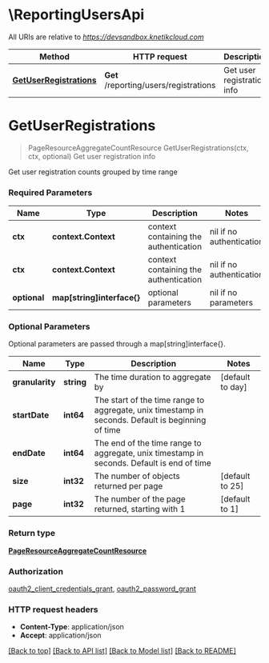 # \ReportingUsersApi

All URIs are relative to *https://devsandbox.knetikcloud.com*

Method | HTTP request | Description
------------- | ------------- | -------------
[**GetUserRegistrations**](ReportingUsersApi.md#GetUserRegistrations) | **Get** /reporting/users/registrations | Get user registration info


# **GetUserRegistrations**
> PageResourceAggregateCountResource GetUserRegistrations(ctx, ctx, optional)
Get user registration info

Get user registration counts grouped by time range

### Required Parameters

Name | Type | Description  | Notes
------------- | ------------- | ------------- | -------------
 **ctx** | **context.Context** | context containing the authentication | nil if no authentication
 **ctx** | **context.Context** | context containing the authentication | nil if no authentication
 **optional** | **map[string]interface{}** | optional parameters | nil if no parameters

### Optional Parameters
Optional parameters are passed through a map[string]interface{}.

Name | Type | Description  | Notes
------------- | ------------- | ------------- | -------------
 **granularity** | **string**| The time duration to aggregate by | [default to day]
 **startDate** | **int64**| The start of the time range to aggregate, unix timestamp in seconds. Default is beginning of time | 
 **endDate** | **int64**| The end of the time range to aggregate, unix timestamp in seconds. Default is end of time | 
 **size** | **int32**| The number of objects returned per page | [default to 25]
 **page** | **int32**| The number of the page returned, starting with 1 | [default to 1]

### Return type

[**PageResourceAggregateCountResource**](PageResource«AggregateCountResource».md)

### Authorization

[oauth2_client_credentials_grant](../README.md#oauth2_client_credentials_grant), [oauth2_password_grant](../README.md#oauth2_password_grant)

### HTTP request headers

 - **Content-Type**: application/json
 - **Accept**: application/json

[[Back to top]](#) [[Back to API list]](../README.md#documentation-for-api-endpoints) [[Back to Model list]](../README.md#documentation-for-models) [[Back to README]](../README.md)

